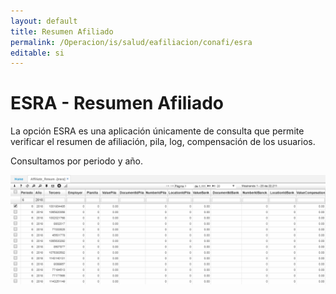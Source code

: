 ```yaml
---
layout: default
title: Resumen Afiliado
permalink: /Operacion/is/salud/eafiliacion/conafi/esra
editable: si
---
```


# ESRA - Resumen Afiliado

La opción ESRA es una aplicación únicamente de consulta que permite verificar el resumen de afiliación, pila, log, compensación de los usuarios.  

Consultamos por periodo y año.  

![](esra.png)




